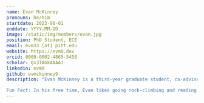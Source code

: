 ```yaml
---
name: Evan McKinney
pronouns: he/him
startdate: 2023-08-01
enddate: YYYY-MM-DD
image: /static/img/members/evan.jpg
position: PhD Student, ECE
email: evm33 [at] pitt.edu
website: https://evm9.dev
orcid: 0000-0002-4865-5458
scholar: Qx3TAbkAAAAJ
linkedin: evm9
github: evmckinney9
description: "Evan McKinney is a third-year graduate student, co-advised by Dr. Michael Hatridge from Department of Physics. He graduated from Iowa State University studying computer engineering and physics. In the lab, he studies the co-design of quantum computing architecture and optimizations for near-term QC applications.

Fun Fact: In his free time, Evan likes going rock-climbing and reading comic books."
---
```

